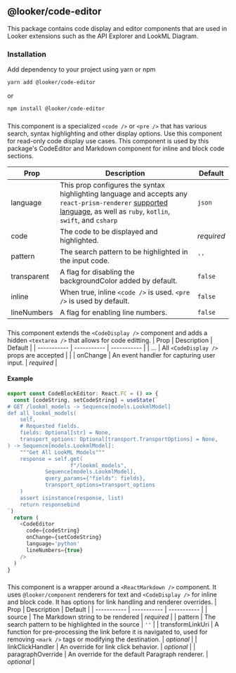 ## @looker/code-editor
This package contains code display and editor components that are used in Looker extensions such as the API Explorer and LookML Diagram. 

### Installation

Add dependency to your project using yarn or npm

```sh
yarn add @looker/code-editor
```

or

```sh
npm install @looker/code-editor
```

### <CodeDisplay />
This component is a specialized `<code />` or `<pre />` that has various search, syntax highlighting and other display options. Use this component for read-only code display use cases. This component is used by this package's CodeEditor and Markdown component for inline and block code sections. 

| Prop      | Description | Default |
| ----------- | ----------- | ----------- |
| language      | This prop configures the syntax highlighting language and accepts any `react-prism-renderer` [supported language](https://github.com/FormidableLabs/prism-react-renderer/blob/master/src/vendor/prism/includeLangs.js), as well as `ruby`, `kotlin`, `swift`, and `csharp`       | `json` |
| code   | The code to be displayed and highlighted.        | _required_ |
| pattern   | The search pattern to be highlighted in the input code.         | `''` |
| transparent   | A flag for disabling the backgroundColor added by default.        | `false` |
| inline   | When true, inline `<code />` is used. `<pre />` is used by default.        | `false` |
| lineNumbers   | A flag for enabling line numbers.        | `false` |

### <CodeEditor />
This component extends the `<CodeDisplay />` component and adds a hidden `<textarea />` that allows for code editting.
| Prop      | Description | Default |
| ----------- | ----------- | ----------- |
| ...      | All `<CodeDisplay />` props are accepted       |  |
| onChange | An event handler for capturing user input. | _required_ |

#### Example
```javascript
export const CodeBlockEditor: React.FC = () => {
  const [codeString, setCodeString] = useState(`
# GET /lookml_models -> Sequence[models.LookmlModel]
def all_lookml_models(
    self,
    # Requested fields.
    fields: Optional[str] = None,
    transport_options: Optional[transport.TransportOptions] = None,
) -> Sequence[models.LookmlModel]:
    """Get All LookML Models"""
    response = self.get(
                    f"/lookml_models",
            Sequence[models.LookmlModel],
            query_params={"fields": fields},
            transport_options=transport_options
    )
    assert isinstance(response, list)
    return responsebind
`)
  return (
    <CodeEditor
      code={codeString}
      onChange={setCodeString}
      language='python'
      lineNumbers={true}
    />
  )
}
```

### <Markdown />
This component is a wrapper around a `<ReactMarkdown />` component. It uses `@looker/component` renderers for text and `<CodeDisplay />` for inline and block code. It has options for link handling and renderer overrides.
| Prop      | Description | Default |
| ----------- | ----------- | ----------- |
| source | The Markdown string to be rendered | _required_ |
| pattern | The search pattern to be highlighted in the source | `''` |
| transformLinkUri | A function for pre-processing the link before it is navigated to, used for removing `<mark />` tags or modifying the destination. | _optional_ |
| linkClickHandler | An override for link click behavior.  | _optional_ |
| paragraphOverride | An override for the default Paragraph renderer. | _optional_ |
